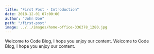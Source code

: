 ```yaml
---
title: "First Post - Introduction"
date: 2018-12-01 07:00:00
author: "John Doe"
path: "/first-post"
image: ../../images/home-office-336378_1280.jpg
---
```


Welcome to Code Blog, I hope you enjoy our content. Welcome to Code Blog, I hope you enjoy our content.
